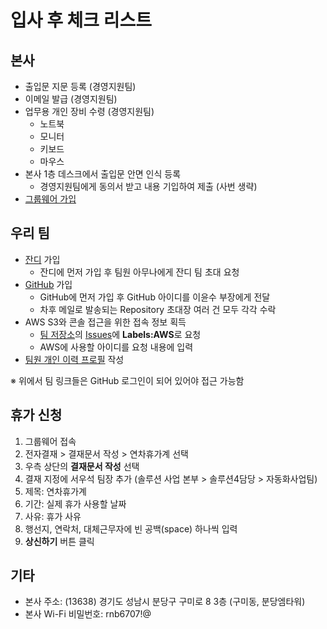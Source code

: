 # 입사 후 체크 리스트

## 본사
- 출입문 지문 등록 (경영지원팀)
- 이메일 발급 (경영지원팀)
- 업무용 개인 장비 수령 (경영지원팀)
  - 노트북
  - 모니터
  - 키보드
  - 마우스
- 본사 1층 데스크에서 출입문 안면 인식 등록
  - 경영지원팀에게 동의서 받고 내용 기입하여 제출 (사번 생략)
- [그룹웨어 가입](groupware.md)

## 우리 팀
- [잔디](https://www.jandi.com) 가입
  - 잔디에 먼저 가입 후 팀원 아무나에게 잔디 팀 초대 요청
- [GitHub](https://github.com) 가입
  - GitHub에 먼저 가입 후 GitHub 아이디를 이윤수 부장에게 전달
  - 차후 메일로 발송되는 Repository 초대장 여러 건 모두 각각 수락
- AWS S3와 콘솔 접근을 위한 접속 정보 획득
  - [팀 저장소](https://github.com/rnb-rpa/Team)의 [Issues](https://github.com/rnb-rpa/Team/issues/new)에 **Labels:AWS**로 요청
  - AWS에 사용할 아이디를 요청 내용에 입력
- [팀원 개인 이력 프로필](https://github.com/rnb-rpa/Team/tree/master/profile) 작성

※ 위에서 팀 링크들은 GitHub 로그인이 되어 있어야 접근 가능함

## 휴가 신청
1. 그룹웨어 접속
1. 전자결재 > 결재문서 작성 > 연차휴가계 선택
1. 우측 상단의 **결재문서 작성** 선택
1. 결재 지정에 서우석 팀장 추가 (솔루션 사업 본부 > 솔루션4담당 > 자동화사업팀)
1. 제목: 연차휴가계
1. 기간: 실제 휴가 사용할 날짜
1. 사유: 휴가 사유
1. 행선지, 연락처, 대체근무자에 빈 공백(space) 하나씩 입력
1. **상신하기** 버튼 클릭

## 기타
* 본사 주소: (13638) 경기도 성남시 분당구 구미로 8 3층 (구미동, 분당엠타워)
* 본사 Wi-Fi 비밀번호: rnb6707!@

